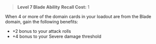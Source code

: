 > **Level 7 Blade Ability**
> **Recall Cost:** 1

When 4 or more of the domain cards in your loadout are from the Blade domain, gain the following benefits:

- +2 bonus to your attack rolls
- +4 bonus to your Severe damage threshold
